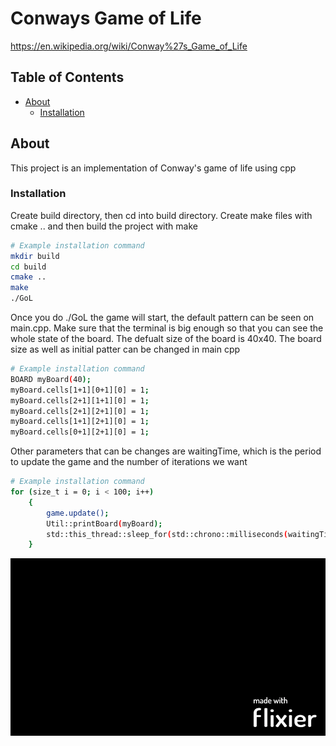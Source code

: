 # Conways Game of Life
https://en.wikipedia.org/wiki/Conway%27s_Game_of_Life

## Table of Contents

- [About](#about)
  - [Installation](#installation)


## About

This project is an implementation of Conway's game of life using cpp

### Installation

Create build directory, then cd into build directory. Create make files with cmake .. and then build the project with make

```bash
# Example installation command
mkdir build
cd build
cmake ..
make
./GoL
```

Once you do ./GoL the game will start, the default pattern can be seen on main.cpp. Make sure that the terminal is big enough so that you can see the whole state of the board.
The defualt size of the board is 40x40. The board size as well as initial patter can be changed in main cpp

```bash
# Example installation command
BOARD myBoard(40);
myBoard.cells[1+1][0+1][0] = 1;
myBoard.cells[2+1][1+1][0] = 1;
myBoard.cells[2+1][2+1][0] = 1;
myBoard.cells[1+1][2+1][0] = 1;
myBoard.cells[0+1][2+1][0] = 1;
```

Other parameters that can be changes are waitingTime, which is the period to update the game and the number of iterations we want

```bash
# Example installation command
for (size_t i = 0; i < 100; i++)
    {
        game.update();
        Util::printBoard(myBoard);
        std::this_thread::sleep_for(std::chrono::milliseconds(waitingTime));
    }
```

![Project Demo](demo.gif)
